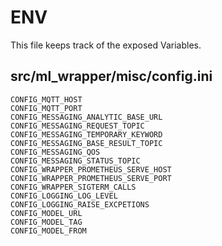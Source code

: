 # ENV
This file keeps track of the exposed Variables.
## src/ml_wrapper/misc/config.ini
```
CONFIG_MQTT_HOST
CONFIG_MQTT_PORT
CONFIG_MESSAGING_ANALYTIC_BASE_URL
CONFIG_MESSAGING_REQUEST_TOPIC
CONFIG_MESSAGING_TEMPORARY_KEYWORD
CONFIG_MESSAGING_BASE_RESULT_TOPIC
CONFIG_MESSAGING_QOS
CONFIG_MESSAGING_STATUS_TOPIC
CONFIG_WRAPPER_PROMETHEUS_SERVE_HOST
CONFIG_WRAPPER_PROMETHEUS_SERVE_PORT
CONFIG_WRAPPER_SIGTERM_CALLS
CONFIG_LOGGING_LOG_LEVEL
CONFIG_LOGGING_RAISE_EXCPETIONS
CONFIG_MODEL_URL
CONFIG_MODEL_TAG
CONFIG_MODEL_FROM
```

